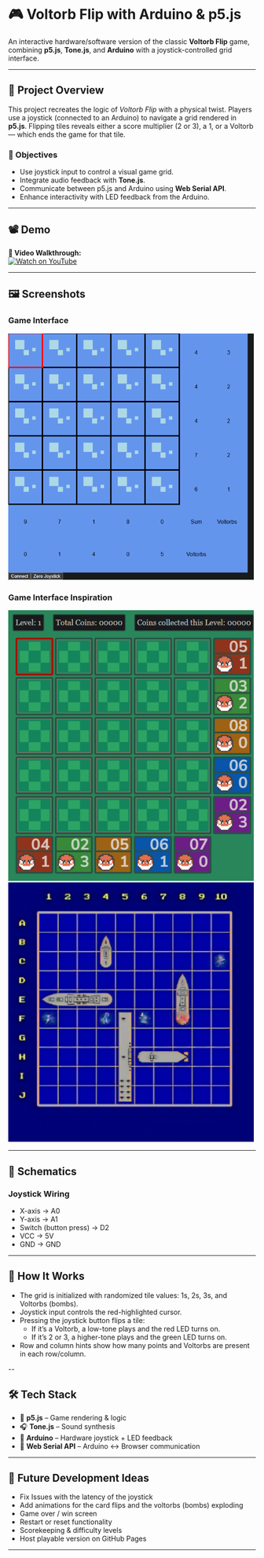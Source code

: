 # 🎮 Voltorb Flip with Arduino & p5.js

An interactive hardware/software version of the classic **Voltorb Flip** game, combining **p5.js**, **Tone.js**, and **Arduino** with a joystick-controlled grid interface.

---

## 🧩 Project Overview

This project recreates the logic of *Voltorb Flip* with a physical twist. Players use a joystick (connected to an Arduino) to navigate a grid rendered in **p5.js**. Flipping tiles reveals either a score multiplier (2 or 3), a 1, or a Voltorb — which ends the game for that tile.

### 🎯 Objectives
- Use joystick input to control a visual game grid.
- Integrate audio feedback with **Tone.js**.
- Communicate between p5.js and Arduino using **Web Serial API**.
- Enhance interactivity with LED feedback from the Arduino.

---

## 📽️ Demo

**🎥 Video Walkthrough:**  
[![Watch on YouTube](https://img.youtube.com/vi/9uivvYxe1AY/0.jpg)](https://youtu.be/9uivvYxe1AY)

---

## 🖼️ Screenshots

### Game Interface  
<img src="images/DM_Project.png" width="500" alt="Game Screenshot">

### Game Interface Inspiration  
<img src="images/VoltorbFlip.png" width="500" alt="Voltorb Flip">
<img src="images/BattleShip.png" width="500" alt="BattleShip">

---

## 🔌 Schematics

### Joystick Wiring
- X-axis → A0
- Y-axis → A1
- Switch (button press) → D2
- VCC → 5V
- GND → GND

---

## 🧠 How It Works

- The grid is initialized with randomized tile values: 1s, 2s, 3s, and Voltorbs (bombs).
- Joystick input controls the red-highlighted cursor.
- Pressing the joystick button flips a tile:
  - If it’s a Voltorb, a low-tone plays and the red LED turns on.
  - If it’s 2 or 3, a higher-tone plays and the green LED turns on.
- Row and column hints show how many points and Voltorbs are present in each row/column.

--

## 🛠️ Tech Stack

- 🧠 **p5.js** – Game rendering & logic  
- 🎧 **Tone.js** – Sound synthesis  
- 🧲 **Arduino** – Hardware joystick + LED feedback  
- 🔌 **Web Serial API** – Arduino ↔ Browser communication  

---

## 🚀 Future Development Ideas

- Fix Issues with the latency of the joystick
- Add animations for the card flips and the voltorbs (bombs) exploding
- Game over / win screen
- Restart or reset functionality
- Scorekeeping & difficulty levels
- Host playable version on GitHub Pages

---

